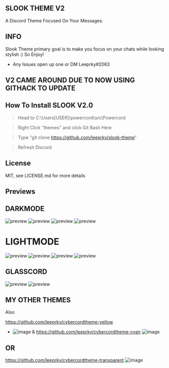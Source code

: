## SLOOK THEME V2
A Discord Theme Focused On Your Messages.

## INFO

Slook Theme primary goal is to make you focus on your chats while looking stylish :)
So Enjoy!
- Any Issues open up one or DM Leeprky#2063

## V2 CAME AROUND DUE TO NOW USING GITHACK TO UPDATE

## How To Install SLOOK V2.0

> Head to C:\Users\[USER]\powercord\src\Powercord

> Right Click "themes" and click Git Bash Here

> Type "git clone https://github.com/leeprky/slook-theme"

> Refresh Discord

## License

MIT, see LICENSE.md for more details

## Previews

## DARKMODE
![preview](./previews/dark1.jpg)
![preview](./previews/dark2.jpg)
![preview](./previews/dark3.png)
![preview](./previews/dark4.jpg)
# LIGHTMODE
![preview](./previews/light1.jpg)
![preview](./previews/light2.jpg)
![preview](./previews/light3.png)
![preview](./previews/light4.jpg)
## GLASSCORD
![preview](./previews/glasscord1.jpg)
![preview](./previews/glasscord2.jpg)

## MY OTHER THEMES

Also 

https://github.com/leeprky/cybercordtheme-yellow
- ![image](https://user-images.githubusercontent.com/71296232/112064691-47557600-8b5b-11eb-95ad-ada1f0e7f413.png)
&
https://github.com/leeprky/cybercordtheme-cyan
![image](https://user-images.githubusercontent.com/71296232/112064701-4c1a2a00-8b5b-11eb-92d2-2e36a48d4f59.png)

## OR
https://github.com/leeprky/cybercordtheme-transparent
![image](https://user-images.githubusercontent.com/71296232/112064718-54726500-8b5b-11eb-8c79-7e960458a152.png)

